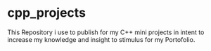 # cpp_projects
This Repository i use  to publish for my C++ mini projects in intent to increase my knowledge and insight to stimulus for my Portofolio.
